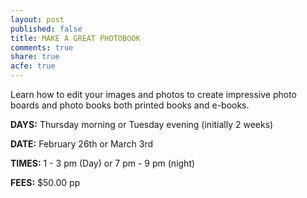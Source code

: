```yaml
---
layout: post
published: false
title: MAKE A GREAT PHOTOBOOK
comments: true
share: true
acfe: true
---
```


Learn how to edit your images and photos to create impressive photo boards and photo books both printed books and e-books.

**DAYS:** Thursday morning or Tuesday evening (initially 2 weeks)

**DATE:** February 26th or March 3rd

**TIMES:** 1 - 3 pm (Day) or 7 pm - 9 pm (night)

**FEES:** $50.00 pp
